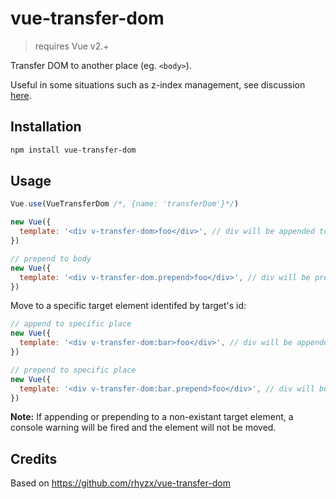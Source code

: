# vue-transfer-dom
> requires Vue v2.+

Transfer DOM to another place (eg. `<body>`).

Useful in some situations such as z-index management, see discussion [here](https://github.com/vuejs/vue/issues/2130).

## Installation
```sh
npm install vue-transfer-dom
```

## Usage

```js
Vue.use(VueTransferDom /*, {name: 'transferDom'}*/)

new Vue({
  template: '<div v-transfer-dom>foo</div>', // div will be appended to body(default)
})

// prepend to body
new Vue({
  template: '<div v-transfer-dom.prepend>foo</div>', // div will be prepended to body(default)
})
```

Move to a specific target element identifed by target's id:
```js
// append to specific place
new Vue({
  template: '<div v-transfer-dom:bar>foo</div>', // div will be appended to #bar(document.getElementById)
})

// prepend to specific place
new Vue({
  template: '<div v-transfer-dom:bar.prepend>foo</div>', // div will be prepended to #bar(document.getElementById)
})
```

**Note:** If appending or prepending to a non-existant target element, a console warning 
will be fired and the element will not be moved.

## Credits
Based on https://github.com/rhyzx/vue-transfer-dom

